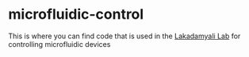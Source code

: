 microfluidic-control
====================
This is where you can find code that is used in the [Lakadamyali Lab](http://lakadamyaligroup.icfo.es/) for controlling microfluidic devices
